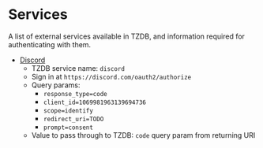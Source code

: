 # Services

A list of external services available in TZDB,
and information required for authenticating with them.

- [Discord](https://discord.com)
  * TZDB service name: `discord`
  * Sign in at `https://discord.com/oauth2/authorize`
  * Query params:
    - `response_type=code`
    - `client_id=1069981963139694736`
    - `scope=identify`
    - `redirect_uri=TODO`
    - `prompt=consent`
  * Value to pass through to TZDB: `code` query param from returning URI